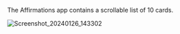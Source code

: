 The Affirmations app contains a scrollable list of 10 cards.

![Screenshot_20240126_143302](https://github.com/NickSidiropoulos/Affirmations-Jetpack/assets/12250619/5ceda399-4a91-4ffc-86de-518dd7b83948)
